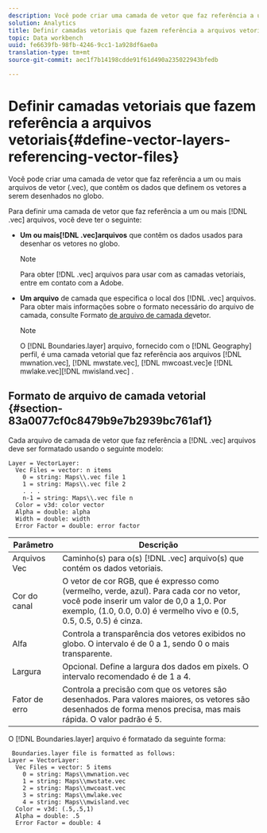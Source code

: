 ```yaml
---
description: Você pode criar uma camada de vetor que faz referência a um ou mais arquivos de vetor (.vec), que contêm os dados que definem os vetores a serem desenhados no globo.
solution: Analytics
title: Definir camadas vetoriais que fazem referência a arquivos vetoriais
topic: Data workbench
uuid: fe6639fb-98fb-4246-9cc1-1a928df6ae0a
translation-type: tm+mt
source-git-commit: aec1f7b14198cdde91f61d490a235022943bfedb

---
```



# Definir camadas vetoriais que fazem referência a arquivos vetoriais{#define-vector-layers-referencing-vector-files}

Você pode criar uma camada de vetor que faz referência a um ou mais arquivos de vetor (.vec), que contêm os dados que definem os vetores a serem desenhados no globo.

Para definir uma camada de vetor que faz referência a um ou mais [!DNL .vec] arquivos, você deve ter o seguinte:

* **Um ou mais[!DNL .vec]arquivos** que contêm os dados usados para desenhar os vetores no globo.

   >[!NOTE]
   >
   >Para obter [!DNL .vec] arquivos para usar com as camadas vetoriais, entre em contato com a Adobe.

* **Um arquivo** de camada que especifica o local dos [!DNL .vec] arquivos. Para obter mais informações sobre o formato necessário do arquivo de camada, consulte Formato [de arquivo de camada de](../../../../home/c-get-started/c-im-layers/c-vctr-layers/c-ref-vctr-files.md#section-83a0077cf0c8479b9e7b2939bc761af1)vetor.

   >[!NOTE]
   >
   >O [!DNL Boundaries.layer] arquivo, fornecido com o [!DNL Geography] perfil, é uma camada vetorial que faz referência aos arquivos [!DNL mwnation.vec], [!DNL mwstate.vec], [!DNL mwcoast.vec]e [!DNL mwlake.vec][!DNL mwisland.vec] .

## Formato de arquivo de camada vetorial {#section-83a0077cf0c8479b9e7b2939bc761af1}

Cada arquivo de camada de vetor que faz referência a [!DNL .vec] arquivos deve ser formatado usando o seguinte modelo:

```
Layer = VectorLayer:
  Vec Files = vector: n items
    0 = string: Maps\\.vec file 1
    1 = string: Maps\\.vec file 2
    . . .
    n-1 = string: Maps\\.vec file n
  Color = v3d: color vector
  Alpha = double: alpha
  Width = double: width
  Error Factor = double: error factor
```

| Parâmetro | Descrição |
|---|---|
| Arquivos Vec | Caminho(s) para o(s) [!DNL .vec] arquivo(s) que contém os dados vetoriais. |
| Cor do canal | O vetor de cor RGB, que é expresso como (vermelho, verde, azul). Para cada cor no vetor, você pode inserir um valor de 0,0 a 1,0. Por exemplo, (1.0, 0.0, 0.0) é vermelho vivo e (0.5, 0.5, 0.5, 0.5) é cinza. |
| Alfa | Controla a transparência dos vetores exibidos no globo. O intervalo é de 0 a 1, sendo 0 o mais transparente. |
| Largura | Opcional. Define a largura dos dados em pixels. O intervalo recomendado é de 1 a 4. |
| Fator de erro | Controla a precisão com que os vetores são desenhados. Para valores maiores, os vetores são desenhados de forma menos precisa, mas mais rápida. O valor padrão é 5. |

O [!DNL Boundaries.layer] arquivo é formatado da seguinte forma:

```
 Boundaries.layer file is formatted as follows:
Layer = VectorLayer:
  Vec Files = vector: 5 items
    0 = string: Maps\\mwnation.vec
    1 = string: Maps\\mwstate.vec
    2 = string: Maps\\mwcoast.vec
    3 = string: Maps\\mwlake.vec
    4 = string: Maps\\mwisland.vec
  Color = v3d: (.5,.5,1)
  Alpha = double: .5
  Error Factor = double: 4
```

